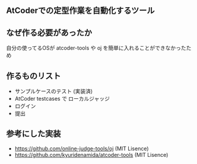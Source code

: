 ## AtCoderでの定型作業を自動化するツール

## なぜ作る必要があったか

自分の使ってるOSが atcoder-tools や oj を簡単に入れることができなかったため

## 作るものリスト

- サンプルケースのテスト (実装済)
- AtCoder testcases で ローカルジャッジ　
- ログイン
- 提出

## 参考にした実装

- https://github.com/online-judge-tools/oj (MIT Lisence)
- https://github.com/kyuridenamida/atcoder-tools (MIT Lisence)
